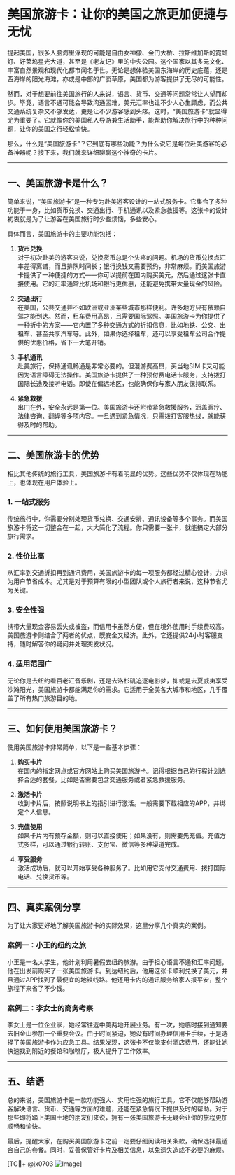 # 美国旅游卡：让你的美国之旅更加便捷与无忧

提起美国，很多人脑海里浮现的可能是自由女神像、金门大桥、拉斯维加斯的霓虹灯、好莱坞星光大道，甚至是《老友记》里的中央公园。这个国家以其多元文化、丰富自然景观和现代化都市闻名于世。无论是想体验美国东海岸的历史底蕴，还是西海岸的阳光海滩，亦或是中部的广袤草原，美国都为游客提供了无尽的可能性。

然而，对于想要前往美国旅行的人来说，语言、货币、交通等问题常常让人望而却步。毕竟，语言不通可能会导致沟通困难，美元汇率也让不少人心生顾虑，而公共交通系统复杂又不够发达，更是让不少游客感到头疼。这时，“美国旅游卡”就显得尤为重要了。它就像你的美国私人导游兼生活助手，能帮助你解决旅行中的种种问题，让你的美国之行轻松愉快。

那么，什么是“美国旅游卡”？它到底有哪些功能？为什么说它是每位赴美游客的必备神器呢？接下来，我们就来详细聊聊这个神奇的卡片。

---

## 一、美国旅游卡是什么？

简单来说，“美国旅游卡”是一种专为赴美游客设计的一站式服务卡。它集合了多种功能于一身，比如货币兑换、交通出行、手机通讯以及紧急救援等。这张卡的设计初衷就是为了让游客在美国旅行时少些烦恼，多些安心。

具体而言，美国旅游卡的主要功能包括：

1. **货币兑换**  
   对于初次赴美的游客来说，兑换货币总是个头疼的问题。机场的货币兑换点汇率差得离谱，而且排队时间长；银行换钱又需要预约，非常麻烦。而美国旅游卡提供了一种便捷的方式——你可以提前在国内购买美元，然后通过这张卡直接使用。它的汇率通常比机场和银行更优惠，还能避免携带大量现金的风险。

2. **交通出行**  
   在美国，公共交通并不如欧洲或亚洲某些城市那样便利。许多地方只有依赖自驾才能到达。然而，租车费用高昂，且需要国际驾照。美国旅游卡为你提供了一种折中的方案——它内置了多种交通方式的折扣信息，比如地铁、公交、出租车、甚至共享汽车等。此外，如果你选择租车，还可以享受租车公司合作提供的优惠价格，省下一大笔开销。

3. **手机通讯**  
   赴美旅行，保持通讯畅通是非常必要的。但漫游费高昂，买当地SIM卡又可能因为语言障碍无法操作。美国旅游卡提供了一种预付费电话卡服务，支持拨打国际长途及接听电话。即使在偏远地区，也能确保你与家人朋友保持联系。

4. **紧急救援**  
   出门在外，安全永远是第一位。美国旅游卡还附带紧急救援服务，涵盖医疗、法律咨询、翻译等多项内容。一旦遇到紧急情况，只需拨打客服热线，就能获得及时的帮助。

---

## 二、美国旅游卡的优势

相比其他传统的旅行工具，美国旅游卡有着明显的优势。这些优势不仅体现在功能上，也体现在用户体验上。

### 1. **一站式服务**
传统旅行中，你需要分别处理货币兑换、交通安排、通讯设备等多个事务。而美国旅游卡将这一切整合在一起，大大简化了流程。你只需要一张卡，就能搞定大部分旅行需求。

### 2. **性价比高**
从汇率到交通折扣再到通讯费用，美国旅游卡的每一项服务都经过精心设计，力求为用户节省成本。尤其是对于预算有限的小型团队或个人旅行者来说，这种节省尤为关键。

### 3. **安全性强**
携带大量现金容易丢失或被盗，而信用卡虽然方便，但在境外使用时手续费较高。美国旅游卡则结合了两者的优点，既安全又经济。此外，它还提供24小时客服支持，随时解答你的疑问并处理突发状况。

### 4. **适用范围广**
无论你是去纽约看百老汇音乐剧，还是去洛杉矶追逐电影梦，抑或是去夏威夷享受沙滩阳光，美国旅游卡都能满足你的需求。它适用于全美各大城市和地区，几乎覆盖了所有热门旅游目的地。

---

## 三、如何使用美国旅游卡？

使用美国旅游卡非常简单，以下是一些基本步骤：

1. **购买卡片**  
   在国内的指定网点或官方网站上购买美国旅游卡。记得根据自己的行程计划选择合适的套餐，比如是否需要包含交通服务或者紧急救援服务。

2. **激活卡片**  
   收到卡片后，按照说明书上的指引进行激活。一般需要下载相应的APP，并绑定个人信息。

3. **充值使用**  
   如果卡片内有预存金额，则可以直接使用；如果没有，则需要先充值。充值方式多样，可以通过银行转账、支付宝、微信等多种渠道完成。

4. **享受服务**  
   激活成功后，就可以开始享受各种服务了。比如用它支付交通费用、拨打国际电话、兑换货币等。

---

## 四、真实案例分享

为了让大家更好地了解美国旅游卡的实际效果，这里分享几个真实的案例。

### 案例一：小王的纽约之旅
小王是一名大学生，他计划利用暑假去纽约旅游。由于担心语言不通和汇率问题，他在出发前购买了一张美国旅游卡。到达纽约后，他用这张卡顺利兑换了美元，并且通过APP找到了最便宜的地铁线路。他还用卡内的通讯服务给家人报平安，整个旅程下来省了不少钱。

### 案例二：李女士的商务考察
李女士是一位企业家，她经常往返中美两地开展业务。有一次，她临时接到通知要去旧金山参加一个重要会议。由于时间紧迫，她没有时间办理信用卡手续，于是选择了美国旅游卡作为应急工具。结果发现，这张卡不仅能支付酒店费用，还能让她快速找到附近的餐馆和咖啡厅，极大提升了工作效率。

---

## 五、结语

总的来说，美国旅游卡是一款功能强大、实用性强的旅行工具。它不仅能够帮助游客解决语言、货币、交通等方面的难题，还能在紧急情况下提供及时的帮助。对于那些即将踏上美国土地的朋友们来说，拥有一张美国旅游卡无疑会让你的旅程更加顺畅和愉快。

最后，提醒大家，在购买美国旅游卡之前一定要仔细阅读相关条款，确保选择最适合自己的套餐。同时，妥善保管好卡片及相关信息，以免遗失造成不必要的麻烦。

[TG💪+ @jx0703 ![Image](https://github.com/user-attachments/assets/dbca1d08-cadb-493c-b0ec-ad6f7a83f270)]
